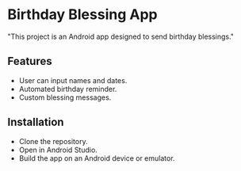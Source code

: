 # Birthday Blessing App
"This project is an Android app designed to send birthday blessings."

## Features
- User can input names and dates.
- Automated birthday reminder.
- Custom blessing messages.

## Installation
- Clone the repository.
- Open in Android Studio.
- Build the app on an Android device or emulator.
